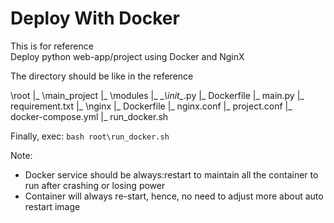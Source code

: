 # Deploy With Docker  
This is for reference  
Deploy python web-app/project using Docker and NginX  
  
  
The directory should be like in the reference  

\root
|_ \main_project
   |_ \modules
      |_ \__\init\__\.py
   |_ Dockerfile
   |_ main.py
   |_ requirement.txt
|_ \nginx
   |_ Dockerfile
   |_ nginx.conf
   |_ project.conf
|_ docker-compose.yml
|_ run_docker.sh


Finally, exec: `bash root\run_docker.sh`  
  
Note:  
 - Docker service should be always:restart to maintain all the container to run after crashing or losing power
 - Container will always re-start, hence, no need to adjust more about auto restart image
